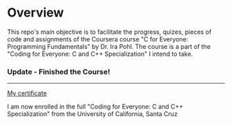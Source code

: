
# Overview
This repo's main objective is to facilitate the progress, quizes, pieces of code and assignments of the Coursera course "C for Everyone: Programming Fundamentals" by Dr. Ira Pohl.  The course is a part of the "Coding for Everyone: C and C++ Specialization" I intend to take. 


### Update - Finished the Course!
***
[My certificate](https://github.com/talzich/C-Coursera/blob/main/C%20Course%20Certificate.pdf)

I am now enrolled in the full "Coding for Everyone: C and C++ Specialization" from the University of California, Santa Cruz

